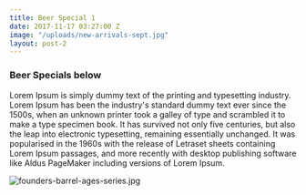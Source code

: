```yaml
---
title: Beer Special 1
date: 2017-11-17 03:27:00 Z
image: "/uploads/new-arrivals-sept.jpg"
layout: post-2
---
```


### Beer Specials below

Lorem Ipsum is simply dummy text of the printing and typesetting industry. Lorem Ipsum has been the industry's standard dummy text ever since the 1500s, when an unknown printer took a galley of type and scrambled it to make a type specimen book. It has survived not only five centuries, but also the leap into electronic typesetting, remaining essentially unchanged. It was popularised in the 1960s with the release of Letraset sheets containing Lorem Ipsum passages, and more recently with desktop publishing software like Aldus PageMaker including versions of Lorem Ipsum.

![founders-barrel-ages-series.jpg](/uploads/founders-barrel-ages-series.jpg)